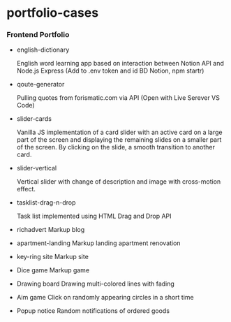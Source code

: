 # portfolio-cases

### Frontend Portfolio

- english-dictionary

  English word learning app based on interaction between Notion API and Node.js Express (Add to .env token and id BD Notion, npm startr)

- qoute-generator

  Pulling quotes from forismatic.com via API (Open with Live Serever VS Code)

- slider-cards

  Vanilla JS implementation of a card slider with an active card on a large part of the screen and displaying the remaining slides on a smaller part of the screen. By clicking on the slide, a smooth transition to another card.

- slider-vertical

  Vertical slider with change of description and image with cross-motion effect.

- tasklist-drag-n-drop

  Task list implemented using HTML Drag and Drop API

- richadvert
  Markup blog

- apartment-landing
  Markup landing apartment renovation

- key-ring site
  Markup site

- Dice game
  Markup game

- Drawing board
  Drawing multi-colored lines with fading

- Aim game
  Click on randomly appearing circles in a short time

- Popup notice
  Random notifications of ordered goods
